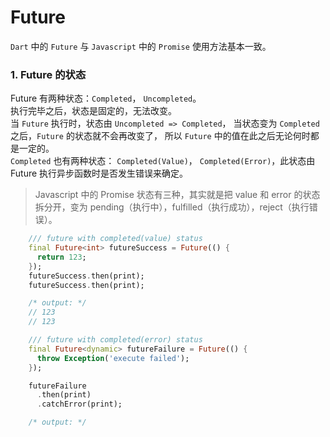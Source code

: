 # Future  
`Dart` 中的 `Future` 与 `Javascript` 中的 `Promise` 使用方法基本一致。  
### 1\. Future 的状态  
Future 有两种状态：`Completed`， `Uncompleted`。  
执行完毕之后，状态是固定的，无法改变。  
当 `Future` 执行时，状态由 `Uncompleted => Completed`， 当状态变为 `Completed` 之后，`Future` 的状态就不会再改变了， 所以 `Future` 中的值在此之后无论何时都是一定的。  
`Completed` 也有两种状态： `Completed(Value)`， `Completed(Error)`，此状态由 Future 执行异步函数时是否发生错误来确定。  
> Javascript 中的 Promise 状态有三种，其实就是把 value 和 error 的状态拆分开，变为 pending（执行中），fulfilled（执行成功），reject（执行错误）。  
```dart
    /// future with completed(value) status
    final Future<int> futureSuccess = Future(() {
      return 123;
    });
    futureSuccess.then(print);
    futureSuccess.then(print);

    /* output: */
    // 123
    // 123

    /// future with completed(error) status
    final Future<dynamic> futureFailure = Future(() {
      throw Exception('execute failed');
    });

    futureFailure
      .then(print)
      .catchError(print);

    /* output: */
    // execute failed
```

### 2\. Thenable API  
如果 `Future` 内部成功执行， 则会执行 `then` 方法， 如果执行错误，则会执行 `catchError` 方法，具体如下：  
```dart
  void futureSuccess() {
    final Future<int> futureSuccess = Future(() {
      return 123;
    });
    futureSuccess.then(print);
  }
  /* output: */
  // 123

  void futureFailure() {
    final Future<dynamic> futureFailure = Future(() {
      throw Exception('execute failed');
    });

    futureFailure.then(print).catchError(print);
  }
  /* output: */
  // 'execute failed'
```
如上 `futureFailure` 例，如果后面不写 `catchError`，则执行代码时，将会直接报错而中断，而如果使用 `catchError` 则不会。  
  
`Thenable API` 的存在主要为了链式调用，使异步操作更 `流程化` ，并且解决了 `回调地狱` 的问题。
```dart
  void thenableTest() {
    final Future<String> testFuture1 = Future(() => 'Future1');
    final Future<String> testFuture2 = Future(() => 'Future2');
    final Future<String> testFuture3 = Future(() => 'Future3');
    final Future<String> testFutureError = Future(() => throw Exception('Error'));

    testFuture1
      .then((value) {
        print(value);
        return testFuture2;
      })
      .then((value) {
        print(value);
        return testFutureError;
      })
      .catchError((error) {
        print(error);
        return testFuture3;
      })
      .then((value) {
        print(value);
      });
  }
  /* output: */
  // 'Future1', 'Future2', 'Exeception: Error', 'Future3'
```
如上例所示，`then` 方法流程化了异步操作，并且在 `catchError` 后，依然可以继续使用 `then` 方法。`catchError` 方法之前的任意一个 `Future` 执行错误，都会直接调用 `catchError` 方法，所以可以使用它进行错误处理。

> 在使用上，除了有些名字改变了以外，可以完全以 Javascript 的 Promise 方式去写。

### 3\. async/await  
Dart 中支持了 `async/await` 关键字配合来以同步的形式写异步代码，其在 Thenable API 的基础上大大减少了重复代码量，更重要的是它使异步的代码 `更加优雅` 和 `便于理解`。  
下面是配合使用的例子：
```dart
    Future<void> asyncSuccess() async {
        final Future<int> futureSuccess = Future(() {
            return 123;
        });
        // final int num = await futureSuccess;
        // print(num);
        print(await futureSuccess);
    }
```
如上例，在函数体前加上 `async` 可以使函数体内部使用 `await` 关键字，以类似同步的方式来写异步处理。  
**async 和 await 关键字需要配合使用。**  

其实，单独在函数体前加上 `async` 关键字，而**函数体内部不使用 `await` 关键字**的话，函数是完全 **以同步的方式去运行** 的。  
而如果 **内部使用了 `await` 关键字**，函数体执行时，`await` 关键字 **之前是同步执行**的， `await` 之后，就都属于 **异步执行**。函数体执行完毕后 `返回 Future<T>`， 即： `T => Future<T>`。
如下例：  
```dart
    Future<void> withAwait() async {
        print('start');
        final Future<int> futureSuccess = Future(() => 123);
        print(await futureSuccess);
        print('end');
    }
    /* output: */
    // 'start', 123, 'end'

    // use thenable API to translate this
    void withAwait() {
        print('start');
        final Future<int> futureSuccess = Future(() => 123);
        futureSuccess.then((value) {
            print(value);
            print('end');
        });
    }
```  
> 经实测，此结论在 Javascript 中同样适用。Dart 在 async/await 的理念跟 Javascript 是完全一致的。  

关于错误处理，因为通过使用 `async/await` 的方式以同步方式写异步处理，所以错误处理也同样使用同步方式的 `try/catch`。如下例：  
```dart
  Future<void> asyncFailure() async {
    final Future<int> futureError = Future(() => throw Exception('Error'));
    try {
      await futureError;
    } catch(err) {
      print(err);
    }
  }
  /* output: */
  // 'Exception: Error'
```

> `async/await` 关键字在 `Javascript`中是以 `Generate/Iterator（生成器/迭代器）` 配合 `Promise` 而产生的 `语法糖`（重点在 next 方法能传参数），但是在实际书写 `Dart` 代码的过程中，使用了 Dart 的 `Generator` 尝试实现 `async/await` 并没有成功， 因为 Dart 中 `Iterator` 的 `next` 方法并不能传值，所以猜测，Dart 底层实现了 async/await 语法， 而不仅仅是类似 Javascript 的语法糖。


### 4\. Completer  
Completer 是 Dart 中手动控制 Future 状态的方式，以此来决定执行传入 Future 中回调的执行时机。
例：  
```dart
  // ...other code
  Future<dynamic> generateFuture() {
    print('generate');
    return _completer.future;
  }

  testCompleter(dynamic value) {
    print('complete');
    _completer.complete(value);
  }

  // ...other code
  _buildIconButton(
    context: context,
    label: 'Generate Future',
    onPressed: () {
      generateFuture().then(print);
    }
  ),
  _buildIconButton(
    context: context,
    label: 'Complete Future',
    onPressed: () {
      testCompleter(1234);
    }
  ),
```
上例中，两个方法分别被绑定到了两个按钮上。  
当点击第一个按钮时，生成了一个 Future，同时为这个 Future 绑定了 then 方法。  
如果不点击第二个按钮，那么这个 Future 它会一直处于 Uncompleted 状态。只有点击了按钮，这个 Future 才会改变状态。  
本质其实是将 Future 的自主运行回调的时机变为了由自己操作执行时机。  

---